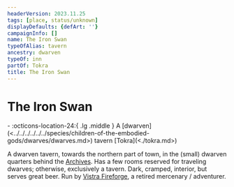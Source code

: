 ```yaml
---
headerVersion: 2023.11.25
tags: [place, status/unknown]
displayDefaults: {defArt: ''}
campaignInfo: []
name: The Iron Swan
typeOfAlias: tavern
ancestry: dwarven
typeOf: inn
partOf: Tokra
title: The Iron Swan
---
```

# The Iron Swan
<div class="grid cards ext-narrow-margin ext-one-column" markdown>
-    :octicons-location-24:{ .lg .middle } A [dwarven](<../../../../../../species/children-of-the-embodied-gods/dwarves/dwarves.md>) tavern [Tokra](<./tokra.md>)  
</div>


A dwarven tavern, towards the northern part of town, in the (small) dwarven quarters behind the [Archives](<./archives.md>). Has a few rooms reserved for traveling dwarves; otherwise, exclusively a tavern. Dark, cramped, interior, but serves great beer. Run by [Vistra Fireforge](<../../../../../../people/dwarves/vistra-fireforge.md>), a retired mercenary / adventurer. 

